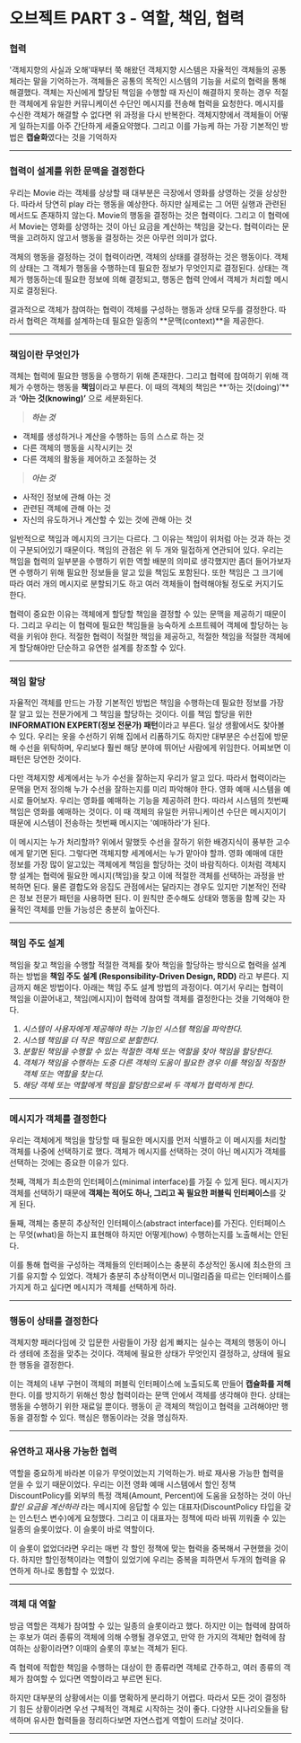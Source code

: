 # 오브젝트 PART 3 - 역할, 책임, 협력

### 협력

'객체지향의 사실과 오해'때부터 쭉 해왔던 객체지향 시스템은 자율적인 객체들의 공통체라는 말을 기억하는가.  객체들은 공통의 목적인 시스템의 기능을 서로의 협력을 통해 해결했다. 객체는 자신에게 할당된 책임을 수행할 때 자신이 해결하지 못하는 경우 적절한 객체에게 유일한 커뮤니케이션 수단인 메시지를 전송해 협력을 요청한다. 메시지를 수신한 객체가 해결할 수 없다면 위 과정을 다시 반복한다. 객체지향에서 객체들이 어떻게 일하는지를 아주 간단하게 세줄요약했다. 그리고 이를 가능케 하는 가장 기본적인 방법은 **캡슐화**였다는 것을 기억하자

---

### 협력이 설계를 위한 문맥을 결정한다

우리는 Movie 라는 객체를 상상할 때 대부분은 극장에서 영화를 상영하는 것을 상상한다. 따라서 당연히 play 라는 행동을 예상한다. 하지만 실제로는 그 어떤 실행과 관련된 메서드도 존재하지 않는다. Movie의 행동을 결정하는 것은 협력이다. 그리고 이 협력에서 Movie는 영화를 상영하는 것이 아닌 요금을 계산하는 책임을 갖는다. 협력이라는 문맥을 고려하지 않고서 행동을 결정하는 것은 아무런 의미가 없다.

객체의 행동을 결정하는 것이 협력이라면, 객체의 상태를 결정하는 것은 행동이다. 객체의 상태는 그 객체가 행동을 수행하는데 필요한 정보가 무엇인지로 결정된다. 상태는 객체가 행동하는데 필요한 정보에 의해 결정되고, 행동은 협력 안에서 객체가 처리할 메시지로 결정된다. 

결과적으로 객체가 참여하는 협력이 객체를 구성하는 행동과 상태 모두를 결정한다. 따라서 협력은 객체를 설계하는데 필요한 일종의 **문맥(context)**을 제공한다.

---

### 책임이란 무엇인가

객체는 협력에 필요한 행동을 수행하기 위해 존재한다. 그리고 협력에 참여하기 위해 객체가 수행하는 행동을 **책임**이라고 부른다. 이 때의 객체의 책임은 **‘하는 것(doing)’**과 **‘아는 것(knowing)’** 으로 세분화된다.

> ***하는 것***
> 
- 객체를 생성하거나 계산을 수행하는 등의 스스로 하는 것
- 다른 객체의 행동을 시작시키는 것
- 다른 객체의 활동을 제어하고 조절하는 것

> ***아는 것***
> 
- 사적인 정보에 관해 아는 것
- 관련된 객체에 관해 아는 것
- 자신의 유도하거나 계산할 수 있는 것에 관해 아는 것

일반적으로 책임과 메시지의 크기는 다르다. 그 이유는 책임이 위처럼 아는 것과 하는 것이 구분되어있기 때문이다. 책임의 관점은 위 두 개와 밀접하게 연관되어 있다. 우리는 책임을 협력의 일부분을 수행하기 위한 역할 배분의 의미로 생각했지만 좀더 들어가보자면 수행하기 위해 필요한 정보들을 알고 있을 책임도 포함된다. 또한 책임은 그 크기에 따라 여러 개의 메시지로 분할되기도 하고 여러 객체들이 협력해야될 정도로 커지기도 한다.

협력이 중요한 이유는 객체에게 할당할 책임을 결정할 수 있는 문맥을 제공하기 때문이다. 그리고 우리는 이 협력에 필요한 책임들을 능숙하게 소프트웨어 객체에 할당하는 능력을 키워야 한다. 적절한 협력이 적절한 책임을 제공하고, 적절한 책임을 적절한 객체에게 할당해야만 단순하고 유연한 설계를 창조할 수 있다. 

---

### 책임 할당

자율적인 객체를 만드는 가장 기본적인 방법은 책임을 수행하는데 필요한 정보를 가장 잘 알고 있는 전문가에게 그 책임을 할당하는 것이다. 이를 책임 할당을 위한 **INFORMATION EXPERT(정보 전문가) 패턴**이라고 부른다. 일상 생활에서도 찾아볼 수 있다. 우리는 옷을 수선하기 위해 집에서 리폼하기도 하지만 대부분은 수선집에 방문해 수선을 위탁하며, 우리보다 훨씬 해당 분야에 뛰어난 사람에게 위임한다. 어찌보면 이 패턴은 당연한 것이다.

다만 객체지향 세계에서는 누가 수선을 잘하는지 우리가 알고 있다. 따라서 협력이라는 문맥을 먼저 정의해 누가 수선을 잘하는지를 미리 파악해야 한다. 영화 예매 시스템을 예시로 들어보자. 우리는 영화를 예매하는 기능을 제공하려 한다. 따라서 시스템의 첫번째 책임은 영화를 예매하는 것이다. 이 때 객체의 유일한 커뮤니케이션 수단은 메시지이기 때문에 시스템이 전송하는 첫번째 메시지는 '예매하라'가 된다.

이 메시지는 누가 처리할까? 위에서 말했듯 수선을 잘하기 위한 배경지식이 풍부한 고수에게 맡기면 된다. 그렇다면 객체지향 세계에서는 누가 맡아야 할까. 영화 예매에 대한 정보를 가장 많이 알고있는 객체에게 책임을 할당하는 것이 바람직하다. 이처럼 객체지향 설계는 협력에 필요한 메시지(책임)을 찾고 이에 적절한 객체를 선택하는 과정을 반복하면 된다. 물론 결합도와 응집도 관점에서는 달라지는 경우도 있지만 기본적인 전략은 정보 전문가 패턴을 사용하면 된다. 이 원칙만 준수해도 상태와 행동을 함께 갖는 자율적인 객체를 만들 가능성은 충분히 높아진다.

---

### 책임 주도 설계

책임을 찾고 책임을 수행할 적절한 객체를 찾아 책임을 할당하는 방식으로 협력을 설계하는 방법을 **책임 주도 설계 (Responsibility-Driven Design, RDD)** 라고 부른다. 지금까지 해온 방법이다. 아래는 책임 주도 설계 방법의 과정이다. 여기서 우리는 협력이 책임을 이끌어내고, 책임(메시지)이 협력에 참여할 객체를 결정한다는 것을 기억해야 한다.

1. *시스템이 사용자에게 제공해야 하는 기능인 시스템 책임을 파악한다.*
2. *시스템 책임을 더 작은 책임으로 분할한다.*
3. *분할된 책임을 수행할 수 있는  적절한 객체 또는 역할을 찾아 책임을 할당한다.*
4. *객체가 책임을 수행하는 도중 다른 객체의 도움이 필요한 경우 이를 책임질 적절한 객체 또는 역할을 찾는다.*
5. *해당 객체 또는 역할에게 책임을 할당함으로써 두 객체가 협력하게 한다.*

---

### 메시지가 객체를 결정한다

우리는 객체에게 책임을 할당할 때 필요한 메시지를 먼저 식별하고 이 메시지를 처리할 객체를 나중에 선택하기로 했다. 객체가 메시지를 선택하는 것이 아닌 메시지가 객체를 선택하는 것에는 중요한 이유가 있다.

첫째, 객체가 최소한의 인터페이스(minimal interface)를 가질 수 있게 된다. 메시지가 객체를 선택하기 때문에 **객체는 적어도 하나, 그리고 꼭 필요한 퍼블릭 인터페이스**를 갖게 된다.

둘째, 객체는 충분히 추상적인 인터페이스(abstract interface)를 가진다. 인터페이스는 무엇(what)을 하는지 표현해야 하지만 어떻게(how) 수행하는지를 노출해서는 안된다. 

이를 통해 협력을 구성하는 객체들의 인터페이스는 충분히 추상적인 동시에 최소한의 크기를 유지할 수 있었다. 객체가 충분히 추상적이면서 미니멀리즘을 따르는 인터페이스를 가지게 하고 싶다면 메시지가 객체를 선택하게 하라.

---

### 행동이 상태를 결정한다

객체지향 패러다임에 갓 입문한 사람들이 가장 쉽게 빠지는 실수는 객체의 행동이 아니라 생테에 초점을 맞추는 것이다. 객체에 필요한 상태가 무엇인지 결정하고, 상태에 필요한 행동을 결정한다.

이는 객체의 내부 구현이 객체의 퍼블릭 인터페이스에 노출되도록 만들어 **캡슐화를 저해**한다. 이를 방지하기 위해선 항상 협력이라는 문맥 안에서 객체를 생각해야 한다. 상태는 행동을 수행하기 위한 재료일 뿐이다. 행동이 곧 객체의 책임이고 협력을 고려해야만 행동을 결정할 수 있다. 핵심은 행동이라는 것을 명심하자.

---

### 유연하고 재사용 가능한 협력

역할을 중요하게 바라본 이유가 무엇이었는지 기억하는가. 바로 재사용 가능한 협력을 얻을 수 있기 때문이었다. 우리는 이전 영화 예매 시스템에서 할인 정책 DiscountPolicy를 외부의 특정 객체(Amount, Percent)에 도움을 요청하는 것이 아닌 *할인 요금을 계산하라* 라는 메시지에 응답할 수 있는 대표자(DiscountPolicy 타입을 갖는 인스턴스 변수)에게 요청했다. 그리고 이 대표자는 정책에 따라 바꿔 끼워줄 수 있는 일종의 슬롯이었다. 이 슬롯이 바로 역할이다.

이 슬롯이 없었더라면 우리는 매번 각 할인 정책에 맞는 협력을 중복해서 구현했을 것이다. 하지만 할인정책이라는 역할이 있었기에 우리는 중복을 피하면서 두개의 협력을 유연하게 하나로 통합할 수 있었다.

---

### 객체 대 역할

방금 역할은 객체가 참여할 수 있는 일종의 슬롯이라고 했다. 하지만 이는 협력에 참여하는 후보가 여러 종류의 객체에 의해 수행될 경우였고, 만약 한 가지의 객체만 협력에 참여하는 상황이라면? 이때의 슬롯의 후보는 객체가 된다. 

즉 협력에 적합한 책임을 수행하는 대상이 한 종류라면 객체로 간주하고, 여러 종류의 객체가 참여할 수 있다면 역할이라고 부르면 된다.

하지만 대부분의 상황에서는 이를 명확하게 분리하기 어렵다. 따라서 모든 것이 결정하기 힘든 상황이라면 우선 구체적인 객체로 시작하는 것이 좋다. 다양한 시나리오들을 탐색하며 유사한 협력들을 정리하다보면 자연스럽게 역할이 드러날 것이다.

---

